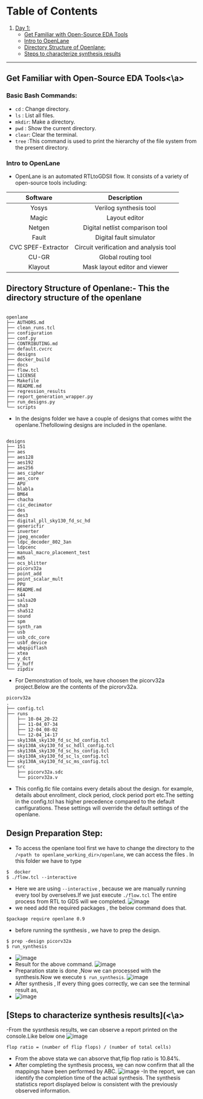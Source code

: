 # Table of Contents
1. [Day 1:](#day1)
    - [Get Familiar with Open-Source EDA Tools](#get-familiar-with-open-source-eda-tools)
    - [Intro to OpenLane](#Directory-Structure-of-Openlane)
    - [Directory Structure of Openlane:](#Directory-Structure-of-Openlane)
    - [Steps to characterize synthesis results](#Steps-to-characterize-synthesis-results)
---

## Get Familiar with Open-Source EDA Tools<a name="get-familiar-with-open-source-eda-tools"><\a>

### Basic Bash Commands:
- `cd`   : Change directory.
- `ls`   : List all files.
- `mkdir`: Make a directory.
- `pwd`  : Show the current directory.
- `clear`: Clear the terminal.
- `tree` :This command is used to print the hierarchy of the file system from the present directory.

### Intro to OpenLane<a name="Directory-Structure-of-Openlane"></a>
- OpenLane is an automated RTLtoGDSII flow. It consists of a variety of open-source tools including:
<div align="center">

|      Software           |            Description                          |
|:-----------------------:|:-----------------------------------------------:|
|         Yosys           |            Verilog synthesis tool               |
|         Magic           |                Layout editor                    |
|         Netgen          |        Digital netlist comparison tool          |
|         Fault           |            Digital fault simulator              |
| CVC SPEF-Extractor      |  Circuit verification and analysis tool         |
|          CU-GR          |              Global routing tool                |
|         Klayout         |      Mask layout editor and viewer              |

</div>


## Directory Structure of Openlane:<a name="Directory-Structure-of-Openlane"></a>- This the directory structure of the openlane

```

openlane
├── AUTHORS.md
├── clean_runs.tcl
├── configuration
├── conf.py
├── CONTRIBUTING.md
├── default.cvcrc
├── designs
├── docker_build
├── docs
├── flow.tcl
├── LICENSE
├── Makefile
├── README.md
├── regression_results
├── report_generation_wrapper.py
├── run_designs.py
└── scripts
```
- In the designs folder we have a couple of designs that comes witht the openlane.Thefollowing designs are included in the openlane.
```

designs
├── 151
├── aes
├── aes128
├── aes192
├── aes256
├── aes_cipher
├── aes_core
├── APU
├── blabla
├── BM64
├── chacha
├── cic_decimator
├── des
├── des3
├── digital_pll_sky130_fd_sc_hd
├── genericfir
├── inverter
├── jpeg_encoder
├── ldpc_decoder_802_3an
├── ldpcenc
├── manual_macro_placement_test
├── md5
├── ocs_blitter
├── picorv32a
├── point_add
├── point_scalar_mult
├── PPU
├── README.md
├── s44
├── salsa20
├── sha3
├── sha512
├── sound
├── spm
├── synth_ram
├── usb
├── usb_cdc_core
├── usbf_device
├── wbqspiflash
├── xtea
├── y_dct
├── y_huff
└── zipdiv
```
-  For Demonstration of tools, we have choosen the picorv32a project.Below are the contents of the picrorv32a.
```
picorv32a
.
├── config.tcl
├── runs
│   ├── 10-04_20-22
│   ├── 11-04_07-34
│   ├── 12-04_08-02
│   └── 12-04_14-17
├── sky130A_sky130_fd_sc_hd_config.tcl
├── sky130A_sky130_fd_sc_hdll_config.tcl
├── sky130A_sky130_fd_sc_hs_config.tcl
├── sky130A_sky130_fd_sc_ls_config.tcl
├── sky130A_sky130_fd_sc_ms_config.tcl
└── src
    ├── picorv32a.sdc
    └── picorv32a.v
```
- This config.tlc file contains every details about the design. for example, details about enrollment, clock period, clock period port etc.The setting in the config.tcl has higher precedence compared to the default canfigurations. These settings will override the default settings of the openlane.

## Design Preparation Step:
- To access the openlane tool first we have to change the directory to the 
`/<path to openlane_working_dir>/openlane`, we can access the files .
In this folder we have to type
```
$  docker
$ ./flow.tcl --interactive
```
- Here we are using `--interactive` , because we are manually running every tool by overselves.If we just execute `./flow.tcl` The entire process from RTL to GDS will we completed.
![image](https://i.imgur.com/OzGRR6A.jpeg)
- we need add the required  packages , the below command does that.
```
$package require openlane 0.9
```
- before running the synthesis , we have to prep the design. 
```
$ prep -design picorv32a
$ run_synthesis
```
- ![image](https://i.imgur.com/00Mqqo7.png)
- Result for the above command.
![image](https://i.imgur.com/D3yTMWZ.png)
- Preparation state  is done ,Now we can processed with the synthesis.Now we execute  `$ run_synthesis`.
![image](https://i.imgur.com/GrLreJt.png)
- After synthesis , If every thing goes correctly, we can see the terminal result as,
- ![image](https://i.imgur.com/9dYgzPi.png)

## [Steps to characterize synthesis results](<a name="Steps-to-characterize-synthesis-results"><\a>
-From the sysnthesis results, we can observe a report printed on the console.Like below one
![image](https://i.imgur.com/ZoNDdPU.png)

```
flop ratio = (number of flip flops) / (number of total cells)
```
- From the above stata we can absorve that,flip flop ratio is 10.84%.
- After completing the synthesis process, we can now confirm that all the mappings have been performed by ABC.
![image](https://i.imgur.com/oQIMLsn.png)
-In the report, we can identify the completion time of the actual synthesis. The synthesis statistics report displayed below is consistent with the previously observed information.

